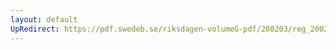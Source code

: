 ```yaml
---
layout: default
UpRedirect: https://pdf.swedeb.se/riksdagen-volumeG-pdf/200203/reg_200203/reg_200203_0124.pdf
---
```

